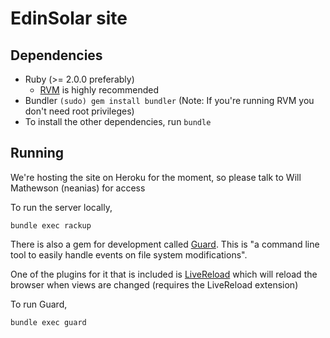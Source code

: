 EdinSolar site
==============

Dependencies
------------

* Ruby (>= 2.0.0 preferably)
  - [RVM][] is highly recommended
* Bundler `(sudo) gem install bundler` (Note: If you're running RVM you don't need root privileges)
* To install the other dependencies, run `bundle`

Running
-------

We're hosting the site on Heroku for the moment, so please talk to Will Mathewson (neanias) for access


To run the server locally,

`bundle exec rackup`

There is also a gem for development called [Guard][]. This is "a command line tool to easily handle events on file system modifications".

One of the plugins for it that is included is [LiveReload][] which will reload the browser when views are changed (requires the LiveReload extension)

To run Guard,

`bundle exec guard`


[RVM]: http://rvm.io/
[Guard]: http://guardgem.org
[LiveReload]: http://feedback.livereload.com/knowledgebase/articles/86242-how-do-i-install-and-use-the-browser-extensions-
